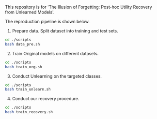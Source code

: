 This repository is for 'The Illusion of Forgetting: Post-hoc Utility Recovery from Unlearned Models'.

The reproduction pipeline is shown below. 

1. Prepare data. Split dataset into training and test sets.
```bash
cd ./scripts
bash data_pre.sh
```

2. Train Original models on different datasets. 
```bash 
cd ./scripts
bash train_org.sh
```

3. Conduct Unlearning on the targeted classes. 
```bash
cd ./scripts
bash train_unlearn.sh
```
4. Conduct our recovery procedure.
```bash
cd ./scripts
bash train_recovery.sh
```
